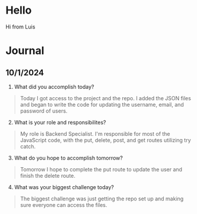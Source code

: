 # Hello
Hi from Luis

# Journal
## 10/1/2024
1. What did you accomplish today?
> Today I got access to the project and the repo. I added the JSON files and began to write the code for updating the username, email, and password of users.
2. What is your role and responsibilites?
> My role is Backend Specialist. I'm responsible for most of the JavaScript code, with the put, delete, post, and get routes utilizing try catch.
3. What do you hope to accomplish tomorrow?
> Tomorrow I hope to complete the put route to update the user and finish the delete route. 
4. What was your biggest challenge today?
> The biggest challenge was just getting the repo set up and making sure everyone can access the files.
